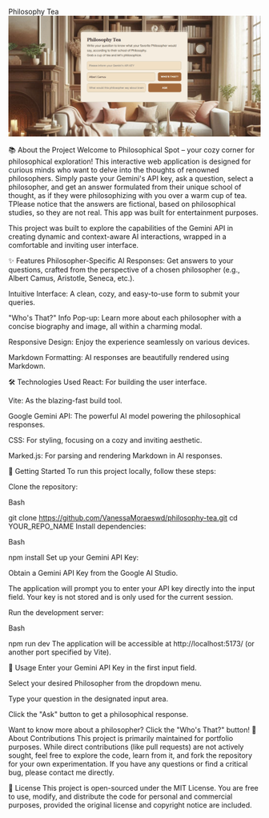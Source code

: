 Philosophy Tea 
![Philosophy Tea Screenshot](image.png)

📚 About the Project
Welcome to Philosophical Spot – your cozy corner for philosophical exploration! This interactive web application is designed for curious minds who want to delve into the thoughts of renowned philosophers. Simply paste your Gemini's API key, ask a question, select a philosopher, and get an answer formulated from their unique school of thought, as if they were philosophizing with you over a warm cup of tea. TPlease notice that the answers are fictional, based on philosophical studies, so they are not real. This app was built for entertainment purposes.

This project was built to explore the capabilities of the Gemini API in creating dynamic and context-aware AI interactions, wrapped in a comfortable and inviting user interface.

✨ Features
Philosopher-Specific AI Responses: Get answers to your questions, crafted from the perspective of a chosen philosopher (e.g., Albert Camus, Aristotle, Seneca, etc.).

Intuitive Interface: A clean, cozy, and easy-to-use form to submit your queries.

"Who's That?" Info Pop-up: Learn more about each philosopher with a concise biography and image, all within a charming modal.

Responsive Design: Enjoy the experience seamlessly on various devices.

Markdown Formatting: AI responses are beautifully rendered using Markdown.

🛠️ Technologies Used
React: For building the user interface.

Vite: As the blazing-fast build tool.

Google Gemini API: The powerful AI model powering the philosophical responses.

CSS: For styling, focusing on a cozy and inviting aesthetic.

Marked.js: For parsing and rendering Markdown in AI responses.

🚀 Getting Started
To run this project locally, follow these steps:

Clone the repository:

Bash

git clone https://github.com/VanessaMoraeswd/philosophy-tea.git
cd YOUR_REPO_NAME
Install dependencies:

Bash

npm install
Set up your Gemini API Key:

Obtain a Gemini API Key from the Google AI Studio.

The application will prompt you to enter your API key directly into the input field. Your key is not stored and is only used for the current session.

Run the development server:

Bash

npm run dev
The application will be accessible at http://localhost:5173/ (or another port specified by Vite).

📝 Usage
Enter your Gemini API Key in the first input field.

Select your desired Philosopher from the dropdown menu.

Type your question in the designated input area.

Click the "Ask" button to get a philosophical response.

Want to know more about a philosopher? Click the "Who's That?" button!
🤝 About Contributions
This project is primarily maintained for portfolio purposes. While direct contributions (like pull requests) are not actively sought, feel free to explore the code, learn from it, and fork the repository for your own experimentation. If you have any questions or find a critical bug, please contact me directly.

📄 License
This project is open-sourced under the MIT License. You are free to use, modify, and distribute the code for personal and commercial purposes, provided the original license and copyright notice are included.